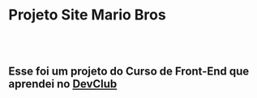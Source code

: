 <h1>Projeto Site Mario Bros</h1>
<br>
<br>
<h2>Esse foi um projeto do Curso de Front-End que aprendei no <a href="https://rodolfomori.com.br/devclub/">DevClub</a></h2>
